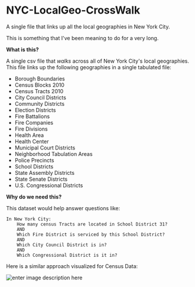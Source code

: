 # NYC-LocalGeo-CrossWalk
A single file that links up all the local geographies in New York City.

This is something that I've been meaning to do for a very long.

**What is this?**

A single csv file that *walks* across all of New York City's local geographies. This file links up the following geographies in a single tabulated file:

 - Borough Boundaries 
 - Census Blocks 2010 
 - Census Tracts 2010 
 - City Council Districts 
 - Community Districts 
 - Election Districts 
 - Fire Battalions 
 - Fire Companies 
 - Fire Divisions 
 - Health Area 
 - Health Center 
 - Municipal Court Districts 
 - Neighborhood Tabulation Areas
 - Police Precincts 
 - School Districts 
 - State Assembly Districts 
 - State Senate Districts 
 - U.S. Congressional Districts 

**Why do we need this?**

This dataset would help answer questions like:

    In New York City:
	    How many census Tracts are located in School District 31?
	    AND 
	    Which Fire District is serviced by this School District?
	    AND 
	    Which City Council District is in?
	    AND 
	    Which Congressional District is it in?

Here is a similar approach visualized for Census Data:

![enter image description here](http://mcdc.missouri.edu/geography/sumlevs/censusgeochart.png)
